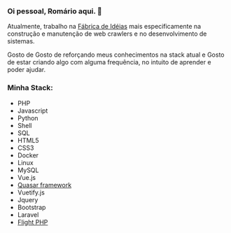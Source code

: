 ### Oi pessoal, Romário aqui. 👋

Atualmente, trabalho na [Fábrica de Idéias](http://www.fabricadeideias.com.br)
mais especificamente na construção e manutenção de web crawlers e no desenvolvimento de sistemas.

Gosto de Gosto de reforçando meus conhecimentos na stack atual e
Gosto de estar criando algo com alguma frequência, no intuito de aprender e poder ajudar.

### Minha Stack:
- PHP
- Javascript
- Python
- Shell
- SQL
- HTML5
- CSS3
- Docker
- Linux
- MySQL
- Vue.js
- [Quasar framework](https://quasar.dev)
- Vuetify.js
- Jquery
- Bootstrap
- Laravel
- [Flight PHP](https://flightphp.com)
